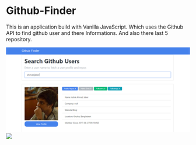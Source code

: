 # Github-Finder

This is an application build with Vanilla JavaScript.
Which uses the Github API to find github user and there Informations.
And also there last 5 repository.

![](img/Capture.PNG)
![](img/Captur2.PNG)
